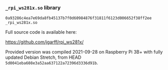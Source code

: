 ### `_rpi_ws281x.so` library

`0a93286c4ea7e69da8fb45137b7f0d60984876f31811f6123d006652f38ff2ee  _rpi_ws281x.so`

Full source code is available here:

https://github.com/jgarff/rpi_ws281x/

Provided version was compiled 2021-09-28 on Raspberry Pi 3B+ with fully updated Debian Stretch, from HEAD `5d0041eba608e3a52aa637122a72396d3336d91b`.

